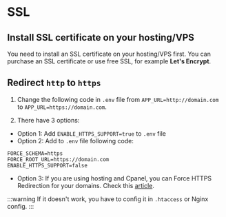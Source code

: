 # SSL

## Install SSL certificate on your hosting/VPS

You need to install an SSL certificate on your hosting/VPS first. You can purchase an SSL certificate or use free SSL,
for example **Let's Encrypt**.

## Redirect `http` to `https`

1. Change the following code in `.env` file from `APP_URL=http://domain.com` to `APP_URL=https://domain.com`.

2. There have 3 options:

- Option 1: Add `ENABLE_HTTPS_SUPPORT=true` to `.env` file
- Option 2: Add to `.env` file following code:

```dotenv
FORCE_SCHEMA=https
FORCE_ROOT_URL=https://domain.com
ENABLE_HTTPS_SUPPORT=false
```

- Option 3: If you are using hosting and Cpanel, you can Force HTTPS Redirection for your domains. Check
  this [article](https://blog.cpanel.com/force-https-redirection/).

:::warning
If it doesn't work, you have to config it in `.htaccess` or Nginx config.
:::

